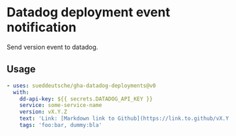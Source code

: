 # Datadog deployment event notification

Send version event to datadog.

## Usage

```yaml
- uses: sueddeutsche/gha-datadog-deployments@v0
  with: 
    dd-api-key: ${{ secrets.DATADOG_API_KEY }}
    service: some-service-name
    version: vX.Y.Z
    text: 'Link: [Markdown link to Github](https://link.to.github/vX.Y.Z)'
    tags: 'foo:bar, dummy:bla'
```
